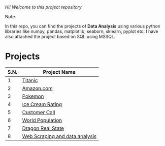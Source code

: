 _Hi! Welcome to this project repository_ 

> [!NOTE]
> In this repo, you can find the projects of **Data Analysis** using various python libraries like numpy, pandas, matplotlib, seaborn, sklearn, pyplot etc. I have also attached the project based on SQL using MSSQL. 

# Projects

S.N.|  Project Name
----|----------------------------------------------------------------------------------
1  |  [Titanic](https://github.com/Sudippdn/Data-analysis-projects/tree/main/TITANIC)
2  | [Amazon.com](https://github.com/Sudippdn/Data-analysis-projects/tree/main/AMAZON)
3  | [Pokemon](https://github.com/Sudippdn/Data-analysis-projects/tree/main/POKEMON)
4  | [Ice Cream Rating](https://github.com/Sudippdn/Data-analysis-projects/tree/main/ICE%20CREAM%20RATING)
5  | [Customer Call](https://github.com/Sudippdn/Data-analysis-projects/tree/main/CUSTOMER%20CALL)
6  | [World Population](https://github.com/Sudippdn/Data-analysis-projects/tree/main/EDA%20on%20WORLD%20POPULATION)
7  | [Dragon Real State](https://github.com/Sudippdn/Data-analysis-projects/tree/main/DRAGON%20REAL%20STATE%20PRICE%20PREDICTION)
8  |[Web Scraping and data analysis](https://github.com/Sudippdn/Data-analysis-projects/tree/main/WEB%20SCRAPING%20AND%20DATA%20ANALYSIS)
   
